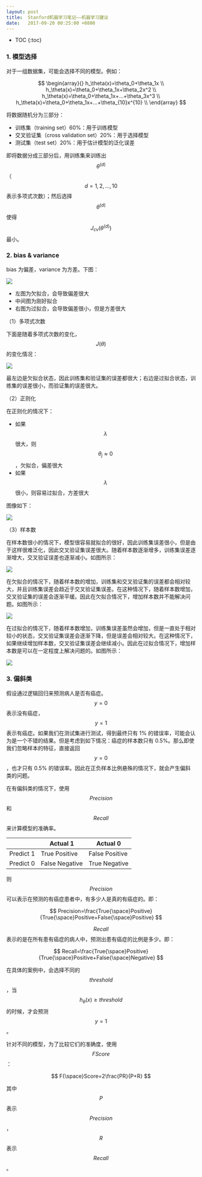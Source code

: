 ```yaml
---
layout: post
title:  Stanford机器学习笔记——机器学习建议
date:   2017-09-20 00:25:00 +0800
---
```


* TOC
{:toc}

### 1. 模型选择

对于一组数据集，可能会选择不同的模型。例如：

$$
\begin{array}{}
h_\theta(x)=\theta_0+\theta_1x \\
h_\theta(x)=\theta_0+\theta_1x+\theta_2x^2 \\
h_\theta(x)=\theta_0+\theta_1x+...+\theta_3x^3 \\
h_\theta(x)=\theta_0+\theta_1x+...+\theta_{10}x^{10} \\
\end{array}
$$

将数据随机分为三部分：

- 训练集（training set）60%：用于训练模型
- 交叉验证集（cross validation set）20%：用于选择模型
- 测试集（test set）20%：用于估计模型的泛化误差

即将数据分成三部分后，用训练集来训练出 $$ \theta^{(d)} $$（$$ d=1,2,...,10 $$ 表示多项式次数）；然后选择 $$ \theta^{(d)} $$ 使得 $$ J_{cv}(\theta^{(d)}) $$ 最小。

### 2. bias & variance

bias 为偏差，variance 为方差。下图：

![]({{site.baseurl}}/images/stanford-ml/advice-1.svg)

- 左图为欠拟合，会导致偏差很大
- 中间图为刚好拟合
- 右图为过拟合，会导致偏差很小，但是方差很大

（1）多项式次数

下面是随着多项式次数的变化，$$ J(\theta) $$ 的变化情况：

![]({{site.baseurl}}/images/stanford-ml/advice-2.png)

最左边是欠拟合状态，因此训练集和验证集的误差都很大；右边是过拟合状态，训练集的误差很小，而验证集的误差很大。

（2）正则化

在正则化的情况下：

- 如果 $$ \lambda $$ 很大，则 $$ \theta_j\approx0 $$，欠拟合，偏差很大
- 如果 $$ \lambda $$ 很小，则容易过拟合，方差很大

图像如下：

![]({{site.baseurl}}/images/stanford-ml/advice-3.png)

（3）样本数

在样本数很小的情况下，模型很容易就拟合的很好，因此训练集误差很小，但是由于这样很难泛化，因此交叉验证集误差很大。随着样本数逐渐增多，训练集误差逐渐增大，交叉验证误差也逐渐减小。如图所示：

![]({{site.baseurl}}/images/stanford-ml/advice-4.png)

在欠拟合的情况下，随着样本数的增加，训练集和交叉验证集的误差都会相对较大，并且训练集误差会趋近于交叉验证集误差。在这种情况下，随着样本数增加，交叉验证集的误差会逐渐平缓。因此在欠拟合情况下，增加样本数并不能解决问题。如图所示：

![]({{site.baseurl}}/images/stanford-ml/advice-5.png)

在过拟合的情况下，随着样本数增加，训练集误差虽然会增加，但是一直处于相对较小的状态，交叉验证集误差会逐渐下降，但是误差会相对较大。在这种情况下，如果继续增加样本数，交叉验证集误差会继续减小。因此在过拟合情况下，增加样本数是可以在一定程度上解决问题的。如图所示：

![]({{site.baseurl}}/images/stanford-ml/advice-6.png)

### 3. 偏斜类

假设通过逻辑回归来预测病人是否有癌症。$$ y=0 $$ 表示没有癌症，$$ y=1 $$ 表示有癌症。如果我们在测试集进行测试，得到最终只有 1% 的错误率，可能会认为是一个不错的结果。但是考虑到如下情况：癌症的样本数只有 0.5%。那么即使我们忽略样本的特征，直接返回 $$ y=0 $$，也才只有 0.5% 的错误率。因此在正负样本比例悬殊的情况下，就会产生偏斜类的问题。

在有偏斜类的情况下，使用 $$ Precision $$ 和 $$ Recall $$ 来计算模型的准确率。

|           | Actual 1       | Actual 0       |
|-----------|----------------|----------------|
| Predict 1 | True Positive  | False Positive |
| Predict 0 | False Negative | True Negative  |

则 $$ Precision $$ 可以表示在预测的有癌症患者中，有多少人是真的有癌症的。即：

$$ Precision=\frac{True{\space}Positive}{True{\space}Positive+False{\space}Positive} $$

$$ Recall $$ 表示的是在所有患有癌症的病人中，预测出患有癌症的比例是多少。即：

$$ Recall=\frac{True{\space}Positive}{True{\space}Positive+False{\space}Negative} $$

在具体的案例中，会选择不同的 $$ threshold $$，当 $$ h_\theta(x)\geq{threshold} $$ 的时候，才会预测 $$ y=1 $$。

针对不同的模型，为了比较它们的准确度，使用 $$ F Score $$：

$$ F{\space}Score=2\frac{PR}{P+R} $$

其中 $$ P $$ 表示 $$ Precision $$，$$ R $$ 表示 $$ Recall $$。